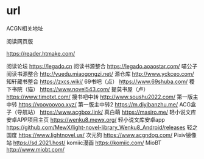 # url
ACGN相关地址


阅读网页版

https://reader.htmake.com/

阅读论坛
https://legado.cn
阅读书源整合
https://legado.aoaostar.com/
喵公子阅读书源整合
http://yuedu.miaogongzi.net/
源仓库
http://www.yckceo.com/
知轩藏书整合
https://zxcs.wiki/
69书吧（点）
https://www.69shuba.com/
稷下书院（猫）
https://www.novel543.com/
提莫书屋（卢）
https://www.timotxt.com/
搜书吧中转
http://www.soushu2022.com/
第一版主中转
https://voovoovoo.xyz/
第一版主中转2
https://m.diyibanzhu.me/
ACG盒子（导航站）
https://www.acgbox.link/
真白萌
https://masiro.me/
轻小说文库安卓APP项目主页
https://wenku8.mewx.org/
轻小说文库安卓app
https://github.com/MewX/light-novel-library_Wenku8_Android/releases
轻之国度
https://www.lightnovel.us/
次元狗
https://www.acgndog.com/
Pixiv镜像站
https://sd.2021.host/
komiic漫画
https://komiic.com/
MioBT
http://www.miobt.com/
